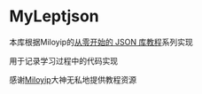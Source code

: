 # MyLeptjson
本库根据Miloyip的[从零开始的 JSON 库教程](https://github.com/miloyip/json-tutorial)系列实现

用于记录学习过程中的代码实现

感谢[Miloyip](https://github.com/miloyip)大神无私地提供教程资源
